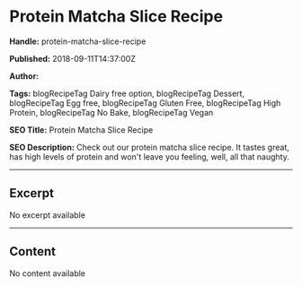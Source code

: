# Protein Matcha Slice Recipe

**Handle:** protein-matcha-slice-recipe

**Published:** 2018-09-11T14:37:00Z

**Author:**  

**Tags:** blogRecipeTag Dairy free option, blogRecipeTag Dessert, blogRecipeTag Egg free, blogRecipeTag Gluten Free, blogRecipeTag High Protein, blogRecipeTag No Bake, blogRecipeTag Vegan

**SEO Title:** Protein Matcha Slice Recipe

**SEO Description:** Check out our protein matcha slice recipe. It tastes great, has high levels of protein and won't leave you feeling, well, all that naughty.

---

## Excerpt

No excerpt available

---

## Content

No content available

